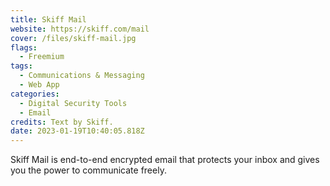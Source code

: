 ```yaml
---
title: Skiff Mail
website: https://skiff.com/mail
cover: /files/skiff-mail.jpg
flags:
  - Freemium
tags:
  - Communications & Messaging
  - Web App
categories:
  - Digital Security Tools
  - Email
credits: Text by Skiff.
date: 2023-01-19T10:40:05.818Z
---
```

Skiff Mail is end-to-end encrypted email that protects your inbox and gives you the power to communicate freely.
